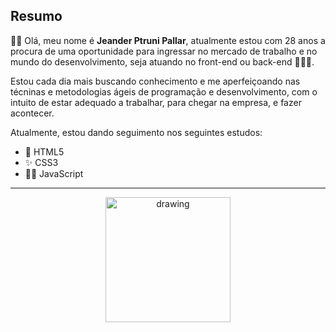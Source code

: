 ## Resumo

👨‍💻 Olá, meu nome é **Jeander Ptruni Pallar**, atualmente estou com 28 anos a procura de uma oportunidade para ingressar no mercado de trabalho e no mundo do desenvolvimento, seja atuando no front-end ou back-end 🚀🚀🚀.

Estou cada dia mais buscando conhecimento e me aperfeiçoando nas técninas e metodologias ágeis de programação e desenvolvimento, com o intuito de estar adequado a trabalhar, para chegar na empresa, e fazer acontecer.

Atualmente, estou dando seguimento nos seguintes estudos:

- 🦾 HTML5
- ✨ CSS3
- 🧑‍🚀 JavaScript

<hr/>

<p align="center">
<img src="https://upload.wikimedia.org/wikipedia/commons/thumb/6/61/HTML5_logo_and_wordmark.svg/1200px-HTML5_logo_and_wordmark.svg.png" alt="drawing" width="200"/>
</p>


